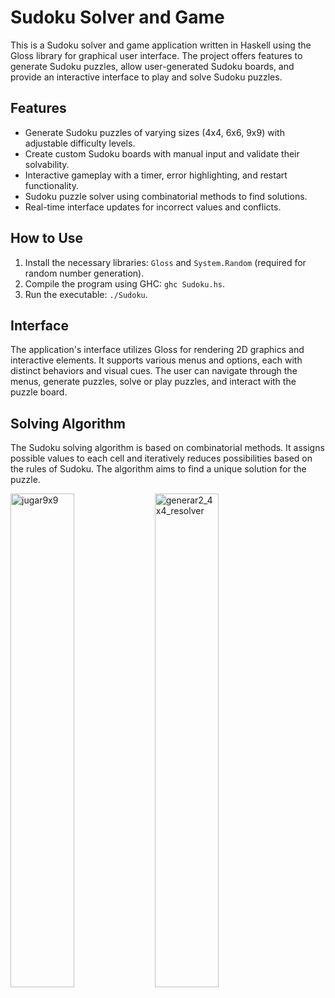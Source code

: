 # Sudoku Solver and Game

This is a Sudoku solver and game application written in Haskell using the Gloss library for graphical user interface. The project offers features to generate Sudoku puzzles, allow user-generated Sudoku boards, and provide an interactive interface to play and solve Sudoku puzzles.

## Features

- Generate Sudoku puzzles of varying sizes (4x4, 6x6, 9x9) with adjustable difficulty levels.
- Create custom Sudoku boards with manual input and validate their solvability.
- Interactive gameplay with a timer, error highlighting, and restart functionality.
- Sudoku puzzle solver using combinatorial methods to find solutions.
- Real-time interface updates for incorrect values and conflicts.

## How to Use

1. Install the necessary libraries: `Gloss` and `System.Random` (required for random number generation).
2. Compile the program using GHC: `ghc Sudoku.hs`.
3. Run the executable: `./Sudoku`.

## Interface

The application's interface utilizes Gloss for rendering 2D graphics and interactive elements. It supports various menus and options, each with distinct behaviors and visual cues. The user can navigate through the menus, generate puzzles, solve or play puzzles, and interact with the puzzle board.

## Solving Algorithm

The Sudoku solving algorithm is based on combinatorial methods. It assigns possible values to each cell and iteratively reduces possibilities based on the rules of Sudoku. The algorithm aims to find a unique solution for the puzzle.

<p>
 <img width=45% alt="jugar9x9" src="https://github.com/lucia-jiang/Sudoku-haskell/assets/104275311/45e224d0-e674-4363-8e52-3f1ab94e8d16">
  
<img width=45% alt="generar2_4x4_resolver" src="https://github.com/lucia-jiang/Sudoku-haskell/assets/104275311/dff77cde-980f-4978-818c-b51c24ba7aea">
</p>

